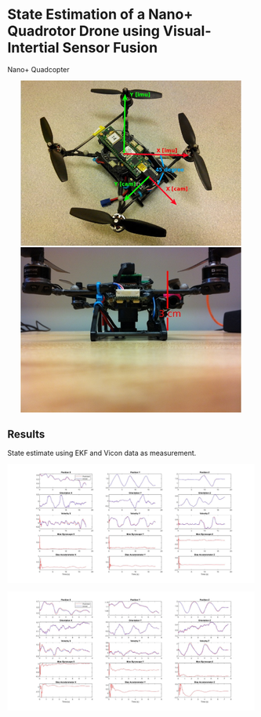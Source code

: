 # State Estimation of a Nano+ Quadrotor Drone using Visual-Intertial Sensor Fusion
Nano+ Quadcopter

<p align="center">
<img src="ekf_pose_velocity_estimation\code\top_view.jpeg" width=450px>
<img src="ekf_pose_velocity_estimation\code\side_view.jpg" width=450px>
</p>

## Results

State estimate using EKF and Vicon data as measurement.

![EKF](https://github.com/adityamwagh/state-estimation/blob/main/ekf_pose_estimation/code/part1/ekf1_d1.jpg)

![EKF](https://github.com/adityamwagh/state-estimation/blob/main/ekf_pose_estimation/code/part1/ekf1_d4.png)
